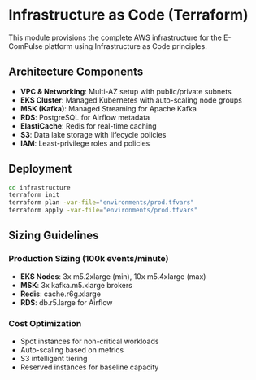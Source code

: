 # Infrastructure as Code (Terraform)

This module provisions the complete AWS infrastructure for the E-ComPulse platform using Infrastructure as Code principles.

## Architecture Components

- **VPC & Networking**: Multi-AZ setup with public/private subnets
- **EKS Cluster**: Managed Kubernetes with auto-scaling node groups
- **MSK (Kafka)**: Managed Streaming for Apache Kafka
- **RDS**: PostgreSQL for Airflow metadata
- **ElastiCache**: Redis for real-time caching
- **S3**: Data lake storage with lifecycle policies
- **IAM**: Least-privilege roles and policies

## Deployment

```bash
cd infrastructure
terraform init
terraform plan -var-file="environments/prod.tfvars"
terraform apply -var-file="environments/prod.tfvars"
```

## Sizing Guidelines

### Production Sizing (100k events/minute)
- **EKS Nodes**: 3x m5.2xlarge (min), 10x m5.4xlarge (max)
- **MSK**: 3x kafka.m5.xlarge brokers
- **Redis**: cache.r6g.xlarge
- **RDS**: db.r5.large for Airflow

### Cost Optimization
- Spot instances for non-critical workloads
- Auto-scaling based on metrics
- S3 intelligent tiering
- Reserved instances for baseline capacity
